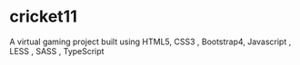 # cricket11
A virtual gaming project built using HTML5, CSS3 , Bootstrap4, Javascript , LESS , SASS , TypeScript

